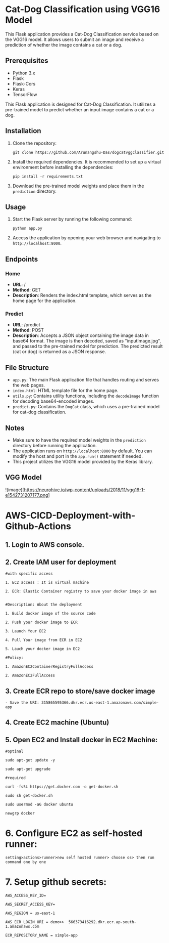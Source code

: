 # Cat-Dog Classification using VGG16 Model

This Flask application provides a Cat-Dog Classification service based on the VGG16 model. It allows users to submit an image and receive a prediction of whether the image contains a cat or a dog.

## Prerequisites
- Python 3.x
- Flask
- Flask-Cors
- Keras
- TensorFlow

This Flask application is designed for Cat-Dog Classification. It utilizes a pre-trained model to predict whether an input image contains a cat or a dog.

## Installation

1. Clone the repository:
   ```
   git clone https://github.com/Arunangshu-Das/dogcatvggclassifier.git
   ```

2. Install the required dependencies. It is recommended to set up a virtual environment before installing the dependencies:
   ```
   pip install -r requirements.txt
   ```

3. Download the pre-trained model weights and place them in the `prediction` directory.

## Usage

1. Start the Flask server by running the following command:
   ```
   python app.py
   ```

2. Access the application by opening your web browser and navigating to `http://localhost:8000`.

## Endpoints

### Home

- **URL**: /
- **Method**: GET
- **Description**: Renders the index.html template, which serves as the home page for the application.

### Predict

- **URL**: /predict
- **Method**: POST
- **Description**: Accepts a JSON object containing the image data in base64 format. The image is then decoded, saved as "inputImage.jpg", and passed to the pre-trained model for prediction. The predicted result (cat or dog) is returned as a JSON response.

## File Structure

- `app.py`: The main Flask application file that handles routing and serves the web pages.
- `index.html`: HTML template file for the home page.
- `utils.py`: Contains utility functions, including the `decodeImage` function for decoding base64-encoded images.
- `predict.py`: Contains the `DogCat` class, which uses a pre-trained model for cat-dog classification.

## Notes

- Make sure to have the required model weights in the `prediction` directory before running the application.
- The application runs on `http://localhost:8000` by default. You can modify the host and port in the `app.run()` statement if needed.
- This project utilizes the VGG16 model provided by the Keras library.

## VGG Model 
!(image)[https://neurohive.io/wp-content/uploads/2018/11/vgg16-1-e1542731207177.png]


# AWS-CICD-Deployment-with-Github-Actions

## 1. Login to AWS console.

## 2. Create IAM user for deployment

	#with specific access

	1. EC2 access : It is virtual machine

	2. ECR: Elastic Container registry to save your docker image in aws


	#Description: About the deployment

	1. Build docker image of the source code

	2. Push your docker image to ECR

	3. Launch Your EC2 

	4. Pull Your image from ECR in EC2

	5. Lauch your docker image in EC2

	#Policy:

	1. AmazonEC2ContainerRegistryFullAccess

	2. AmazonEC2FullAccess

	
## 3. Create ECR repo to store/save docker image
    - Save the URI: 315865595366.dkr.ecr.us-east-1.amazonaws.com/simple-app

	
## 4. Create EC2 machine (Ubuntu) 

## 5. Open EC2 and Install docker in EC2 Machine:
	
	
	#optinal

	sudo apt-get update -y

	sudo apt-get upgrade
	
	#required

	curl -fsSL https://get.docker.com -o get-docker.sh

	sudo sh get-docker.sh

	sudo usermod -aG docker ubuntu

	newgrp docker
	
# 6. Configure EC2 as self-hosted runner:
    setting>actions>runner>new self hosted runner> choose os> then run command one by one


# 7. Setup github secrets:

    AWS_ACCESS_KEY_ID=

    AWS_SECRET_ACCESS_KEY=

    AWS_REGION = us-east-1

    AWS_ECR_LOGIN_URI = demo>>  566373416292.dkr.ecr.ap-south-1.amazonaws.com

    ECR_REPOSITORY_NAME = simple-app
